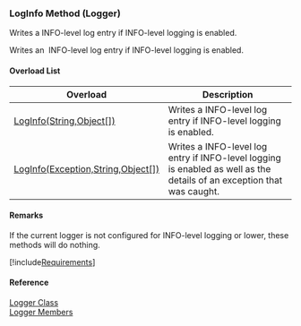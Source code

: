 ﻿### LogInfo Method (Logger)

Writes a INFO-level log entry if INFO-level logging is enabled.

Writes an  INFO-level log entry if INFO-level logging is enabled.

#### Overload List

| Overload | Description |
| --- | --- |
| [LogInfo(String,Object\[\])](FChoice.Common~FChoice.Common.Logger~LogInfo(String,Object[]).md) | Writes a INFO-level log entry if INFO-level logging is enabled.   |
| [LogInfo(Exception,String,Object\[\])](FChoice.Common~FChoice.Common.Logger~LogInfo(Exception,String,Object[]).md) | Writes a INFO-level log entry if INFO-level logging is enabled as well as the details of an exception that was caught.   |

#### Remarks

If the current logger is not configured for INFO-level logging or lower, these methods will do nothing.

[!include[Requirements](../partials/requirements.md)]



#### Reference

[Logger Class](FChoice.Common~FChoice.Common.Logger.md)  
[Logger Members](FChoice.Common~FChoice.Common.Logger_members.md)
